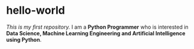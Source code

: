 # hello-world
*This is my first repository.*
I am a **Python Programmer** who is interested in **Data Science, Machine Learning Engineering and Artificial Intelligence using Python**.  

